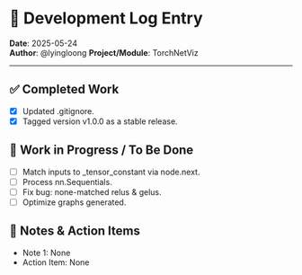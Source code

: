 # 📝 Development Log Entry

**Date**: 2025-05-24  
**Author**: @lyingloong
**Project/Module**: TorchNetViz

---

## ✅ Completed Work
- [x] Updated .gitignore.
- [x] Tagged version v1.0.0 as a stable release.

## 🚧 Work in Progress / To Be Done
- [ ] Match inputs to _tensor_constant via node.next.
- [ ] Process nn.Sequentials.
- [ ] Fix bug: none-matched relus & gelus.
- [ ] Optimize graphs generated.

## 📝 Notes & Action Items
- Note 1: None
- Action Item: None
